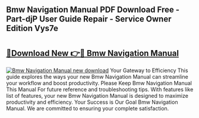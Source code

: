 ## Bmw Navigation Manual PDF Download Free - Part-djP User Guide Repair - Service Owner Edition Vys7e

# <h2><a href="http://cf16934.oget.top/?id=Bmw+Navigation+Manual">🔗Download New 👉🔴 Bmw Navigation Manual</a></h2>

[![Bmw Navigation Manual new download](https://i.imgur.com/5g1atiW.png)](http://cf16934.oget.top/?id=Bmw+Navigation+Manual)
Your Gateway to Efficiency This guide explores the ways your new Bmw Navigation Manual can streamline your workflow and boost productivity. Please Keep Bmw Navigation Manual This Manual For future reference and troubleshooting tips. With features like list of features, your new Bmw Navigation Manual is designed to maximize productivity and efficiency. Your Success is Our Goal Bmw Navigation Manual. We are committed to ensuring your complete satisfaction.
